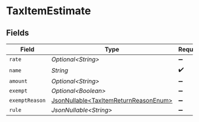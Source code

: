 # TaxItemEstimate


## Fields

| Field                                                                                        | Type                                                                                         | Required                                                                                     | Description                                                                                  |
| -------------------------------------------------------------------------------------------- | -------------------------------------------------------------------------------------------- | -------------------------------------------------------------------------------------------- | -------------------------------------------------------------------------------------------- |
| `rate`                                                                                       | *Optional\<String>*                                                                          | :heavy_minus_sign:                                                                           | N/A                                                                                          |
| `name`                                                                                       | *String*                                                                                     | :heavy_check_mark:                                                                           | N/A                                                                                          |
| `amount`                                                                                     | *Optional\<String>*                                                                          | :heavy_minus_sign:                                                                           | N/A                                                                                          |
| `exempt`                                                                                     | *Optional\<Boolean>*                                                                         | :heavy_minus_sign:                                                                           | N/A                                                                                          |
| `exemptReason`                                                                               | [JsonNullable\<TaxItemReturnReasonEnum>](../../models/components/TaxItemReturnReasonEnum.md) | :heavy_minus_sign:                                                                           | N/A                                                                                          |
| `rule`                                                                                       | *JsonNullable\<String>*                                                                      | :heavy_minus_sign:                                                                           | N/A                                                                                          |